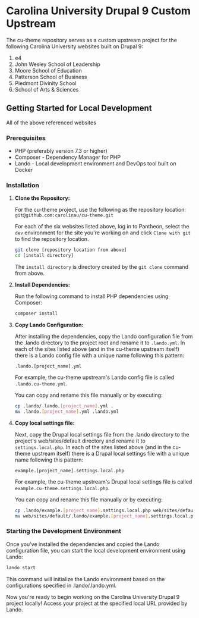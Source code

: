 # Carolina University Drupal 9 Custom Upstream

The cu-theme repository serves as a custom upstream project for the following Carolina University websites built on Drupal 9:

1. e4
1. John Wesley School of Leadership
1. Moore School of Education
1. Patterson School of Business
1. Piedmont Divinity School
1. School of Arts & Sciences

## Getting Started for Local Development

All of the above referenced websites

### Prerequisites

- PHP (preferably version 7.3 or higher)
- Composer - Dependency Manager for PHP
- Lando - Local development environment and DevOps tool built on Docker

### Installation

1. **Clone the Repository:**

    For the cu-theme project, use the following as the repository location: `git@github.com:carolinau/cu-theme.git`

    For each of the six websites listed above, log in to Pantheon, select the `dev` environment for the site you're working on and click `Clone with git` to find the repository location.

    ```bash
    git clone [repository location from above]
    cd [install directory]
    ```

    The `install directory` is directory created by the `git clone` command from above.

2. **Install Dependencies:**

    Run the following command to install PHP dependencies using Composer:

    ```bash
    composer install
    ```

3. **Copy Lando Configuration:**

    After installing the dependencies, copy the Lando configuration file from the .lando directory to the project root and rename it to `.lando.yml`. In each of the sites listed above (and in the cu-theme upstream itself) there is a Lando config file with a unique name following this pattern:

    `.lando.[project_name].yml`

    For example, the cu-theme upstream's Lando config file is called `.lando.cu-theme.yml`.

    You can copy and rename this file manually or by executing:

    ```bash
    cp .lando/.lando.[project_name].yml .
    mv .lando.[project_name].yml .lando.yml
    ```

4. **Copy local settings file:**

    Next, copy the Drupal local settings file from the .lando directory to the project's web/sites/default directory and rename it to `settings.local.php`. In each of the sites listed above (and in the cu-theme upstream itself) there is a Drupal local settings file with a unique name following this pattern:

    `example.[project_name].settings.local.php`

    For example, the cu-theme upstream's Drupal local settings file is called `example.cu-theme.settings.local.php`.

    You can copy and rename this file manually or by executing:

    ```bash
    cp .lando/example.[project_name].settings.local.php web/sites/default
    mv web/sites/default/.lando/example.[project_name].settings.local.php web/sites/default/settings.local.php
    ```

### Starting the Development Environment

Once you've installed the dependencies and copied the Lando configuration file, you can start the local development environment using Lando:

```bash
lando start
```

This command will initialize the Lando environment based on the configurations specified in .lando/.lando.yml.

Now you're ready to begin working on the Carolina University Drupal 9 project locally! Access your project at the specified local URL provided by Lando.
